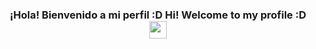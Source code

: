<h3 align="center">
  ¡Hola! Bienvenido a mi perfil :D
  Hi! Welcome to my profile :D
  <img src=https://media.giphy.com/media/W5TEa73iw1fnSVjjZZ/giphy.gif width="28">
</h3>
